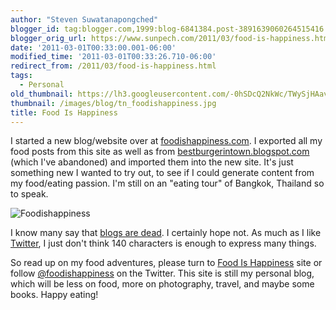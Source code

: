 ```yaml
---
author: "Steven Suwatanapongched"
blogger_id: tag:blogger.com,1999:blog-6841384.post-3891639060264515416
blogger_orig_url: https://www.sunpech.com/2011/03/food-is-happiness.html
date: '2011-03-01T00:33:00.001-06:00'
modified_time: '2011-03-01T00:33:26.710-06:00'
redirect_from: /2011/03/food-is-happiness.html
tags:
  - Personal
old_thumbnail: https://lh3.googleusercontent.com/-0hSDcQ2NkWc/TWySjHAavKI/AAAAAAAAhBg/s-7Ytz4ee5g/s800/steven_icon.jpg
thumbnail: /images/blog/tn_foodishappiness.jpg
title: Food Is Happiness
---
```


I started a new blog/website over at [foodishappiness.com](https://www.foodishappiness.com/). I exported all my food posts from this site as well as from [bestburgerintown.blogspot.com](https://bestburgerintown.blogspot.com/) (which I've abandoned) and imported them into the new site. It's just something new I wanted to try out, to see if I could generate content from my food/eating passion. I'm still on an "eating tour" of Bangkok, Thailand so to speak.

![Foodishappiness](/images/blog/foodishappiness.jpg)

I know many say that [blogs are dead](https://www.google.com/#sclient=psy&amp;hl=en&amp;site=&amp;source=hp&amp;q=blogs+are+dead&amp;aq=f&amp;aqi=g1g-v2&amp;aql=&amp;oq=&amp;psj=1&amp;bav=on.1,or.&amp;fp=a2885925ea8ae0). I certainly hope not. As much as I like [Twitter](https://twitter.com/), I just don't think 140 characters is enough to express many things.

So read up on my food adventures, please turn to [Food Is Happiness](https://www.foodishappiness.com/) site or follow [@foodishappiness](https://twitter.com/foodishappiness) on the Twitter. This site is still my personal blog, which will be less on food, more on photography, travel, and maybe some books. Happy eating!